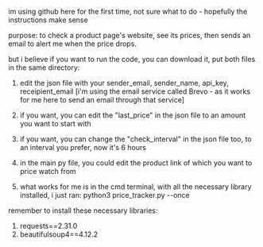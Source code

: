 im using github here for the first time, not sure what to do - hopefully the instructions make sense 

purpose: to check a product page's website, see its prices, then sends an email to alert me when the price drops. 

but i believe if you want to run the code, you can download it, put both files in the same directory:
1) edit the json file with your sender_email, sender_name, api_key, receipient_email [i'm using the email service called Brevo - as it works for me here to send an email through that service]
2) if you want, you can edit the "last_price" in the json file to an amount you want to start with
3) if you want, you can change the "check_interval" in the json file too, to an interval you prefer, now it's 6 hours

4) in the main py file, you could edit the product link of which you want to price watch from

5) what works for me is in the cmd terminal, with all the necessary library installed, i just ran: python3 price_tracker.py --once


remember to install these necessary libraries:
1) requests==2.31.0
2) beautifulsoup4==4.12.2
